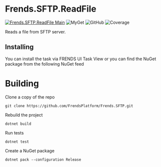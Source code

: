 # Frends.SFTP.ReadFile

[![Frends.SFTP.ReadFile Main](https://github.com/FrendsPlatform/Frends.SFTP/actions/workflows/ReadFile_build_and_test_on_main.yml/badge.svg)](https://github.com/FrendsPlatform/Frends.SFTP/actions/workflows/ReadFile_build_and_test_on_main.yml)
![MyGet](https://img.shields.io/myget/frends-tasks/v/Frends.SFTP.ReadFile?label=NuGet)
![GitHub](https://img.shields.io/github/license/FrendsPlatform/Frends.SFTP?label=License)
![Coverage](https://app-github-custom-badges.azurewebsites.net/Badge?key=FrendsPlatform/Frends.SFTP/Frends.SFTP.ReadFile|main)

Reads a file from SFTP server.

## Installing

You can install the task via FRENDS UI Task View or you can find the NuGet package from the following NuGet feed

# Building

Clone a copy of the repo

`git clone https://github.com/FrendsPlatform/Frends.SFTP.git`

Rebuild the project

`dotnet build`

Run tests

`dotnet test`

Create a NuGet package

`dotnet pack --configuration Release`

